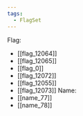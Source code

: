 ```yaml
---
tags:
  - FlagSet
---
```

Flag:
- [[flag_12064]]
- [[flag_12065]]
- [[flag_0]]
- [[flag_12072]]
- [[flag_12055]]
- [[flag_12073]]
Name:
- [[name_77]]
- [[name_78]]
